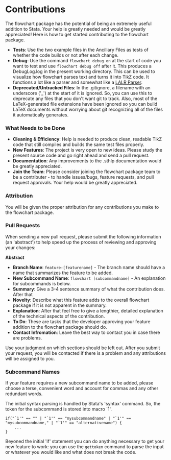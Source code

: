 # Contributions

The flowchart package has the potential of being an extremely useful addition to Stata. Your help is greatly needed and would be greatly appreciated! Here is how to get started contributing to the flowchart package.

- **Tests**: Use the two example files in the Ancillary Files as tests of whether the code builds or not after each change.
- **Debug**: Use the command `flowchart debug on` at the start of code you want to test and use `flowchart debug off` after it. This produces a DebugLog.log in the present working directory. This can be used to visualize how flowchart parses text and turns it into TikZ code. It functions a lot like a parser and somewhat like a [LALR Parser](https://en.wikipedia.org/wiki/LALR_parser).
- **Deprecated/Untracked Files**: In the .gitignore, a filename with an underscore ('_') at the start of it is ignored. So, you can use this to deprecate any files that you don't want git to track. Also, most of the LaTeX-generated file extensions have been ignored so you can build LaTeX documents without worrying about git recognizing all of the files it automatically generates.

### What Needs to be Done
- **Cleaning & Efficiency**: Help is needed to produce clean, readable TikZ code that still compiles and builds the same test files properly.
- **New Features**: The project is very open to new ideas. Please study the present source code and go right ahead and send a pull request.
- **Documentation**: Any improvements to the .sthlp documentation would be greatly appreciated.
- **Join the Team**: Please consider joining the flowchart package team to be a contributer - to handle issues/bugs, feature requests, and pull request approvals. Your help would be greatly appreciated.

### Attribution
You will be given the proper attribution for any contributions you make to the flowchart package.

### Pull Requests

When sending a new pull request, please submit the following information (an 'abstract') to help speed up the process of reviewing and approving your changes:

**Abstract**
- **Branch Name**: `feature-[featurename]` - The branch name should have a name that summarizes the feature to be added.	
- **New Subcommand Name**: `flowchart [subcommandname]` - An explanation for subcommands is below.
- **Summary**: Give a 3-4 sentence summary of what the contribution does. After that 
- **Novelty**: Describe what this feature adds to the overall flowchart package if it is not apparent in the summary.
- **Explanation**: After that feel free to give a lengthier, detailed explanation of the technical aspects of the contribution.
- **To Do**: These are tasks that the developer approving your feature addition to the flowchart package should do.
- **Contact Infromation**: Leave the best way to contact you in case there are problems.

Use your judgment on which sections should be left out. After you submit your request, you will be contacted if there is a problem and any attributions will be assigned to you.

### Subcommand Names
If your feature requires a new subcommand name to be added, please choose a terse, convenient word and account for commas and any other redundant words. 

The initial syntax parsing is handled by Stata's 'syntax' command. So, the token for the subcommand is stored into macro `1'.


	if("`1'" == "" | "`1'" == "mysubcommandname" | "`1'" == "mysubcommandname," | "`1'" == "alternativename") {
		...
	}

	
Beyoned the initial 'if' statement you can do anything necessary to get your new feature to work: you can use the `gettoken` command to parse the input or whatever you would like and what does not break the code.

